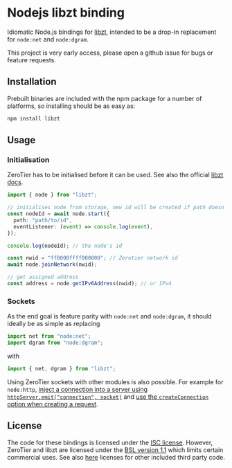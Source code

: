 # Nodejs libzt binding

Idiomatic Node.js bindings for [libzt](https://github.com/zerotier/libzt), intended to be a drop-in replacement for `node:net` and `node:dgram`.

This project is very early access, please open a github issue for bugs or feature requests.

## Installation

Prebuilt binaries are included with the npm package for a number of platforms, so installing should be as easy as:

```bash
npm install libzt
```

## Usage

### Initialisation

ZeroTier has to be initialised before it can be used. See also the official [libzt docs](https://docs.zerotier.com/sockets).

```ts
import { node } from "libzt";

// initialises node from storage, new id will be created if path doesn't exist
const nodeId = await node.start({
  path: "path/to/id",
  eventListener: (event) => console.log(event),
});

console.log(nodeId); // the node's id

const nwid = "ff0000ffff000000"; // Zerotier network id
await node.joinNetwork(nwid);

// get assigned address
const address = node.getIPv6Address(nwid); // or IPv4
```

### Sockets

As the end goal is feature parity with `node:net` and `node:dgram`, it should ideally be as simple as replacing

```ts
import net from "node:net";
import dgram from "node:dgram";
```

with

```ts
import { net, dgram } from "libzt";
```

Using ZeroTier sockets with other modules is also possible. For example for `node:http`, [inject a connection into a server using `httpServer.emit("connection", socket)`](https://nodejs.org/docs/latest/api/http.html#event-connection) and [use the `createConnection` option when creating a request](https://nodejs.org/docs/latest/api/http.html#httprequesturl-options-callback).

## License

The code for these bindings is licensed under the [ISC license](LICENSE). However, ZeroTier and libzt are licensed under the [BSL version 1.1](https://github.com/zerotier/libzt/blob/main/README.md#licensing) which limits certain commercial uses. See also [here](ext/libzt/ext/THIRDPARTY.txt) licenses for other included third party code.
